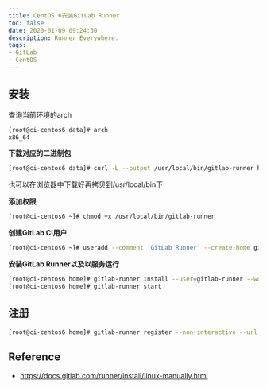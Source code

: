 ```yaml
---
title: CentOS 6安装GitLab Runner
toc: false
date: 2020-01-09 09:24:30
description: Runner Everywhere.
tags:
- GitLab
- CentOS
---
```


## 安装

查询当前环境的arch

```bash
[root@ci-centos6 data]# arch
x86_64
```

**下载对应的二进制包**

```bash
[root@ci-centos6 data]# curl -L --output /usr/local/bin/gitlab-runner https://gitlab-runner-downloads.s3.amazonaws.com/latest/binaries/gitlab-runner-linux-amd64
```

也可以在浏览器中下载好再拷贝到/usr/local/bin下

**添加权限**

```bash
[root@ci-centos6 ~]# chmod +x /usr/local/bin/gitlab-runner 
```

**创建GitLab CI用户**

```bash
[root@ci-centos6 ~]# useradd --comment 'GitLab Runner' --create-home gitlab-runner --shell /bin/bash
```
**安装GitLab Runner以及以服务运行**

```bash
[root@ci-centos6 home]# gitlab-runner install --user=gitlab-runner --working-directory=/home/gitlab-runner
[root@ci-centos6 home]# gitlab-runner start
```

## 注册

```bash
[root@ci-centos6 home]# gitlab-runner register --non-interactive --url "http://gitlab.xxx.net/" --registration-token "nyy7H-xxx" --executor "shell" --description "ci01-centos6_x64_192.168.2.21" --tag-list "linux,linux_x64,centos,centos6,centos6_x64" --run-untagged="true" --locked="false"
```

## Reference

-  https://docs.gitlab.com/runner/install/linux-manually.html